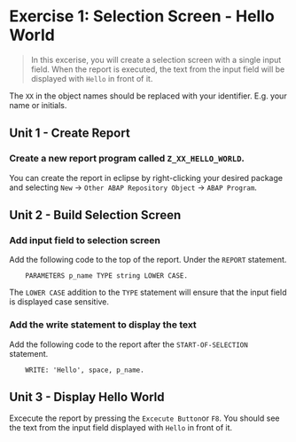# Exercise 1: Selection Screen - Hello World

> In this excerise, you will create a selection screen with a single input field. When the report is executed, the text from the input field will be displayed with `Hello` in front of it.

The `XX` in the object names should be replaced with your identifier. E.g. your name or initials.

## Unit 1 - Create Report

### Create a new report program called `Z_XX_HELLO_WORLD`.

You can create the report in eclipse by right-clicking your desired package and selecting `New` -> `Other ABAP Repository Object` -> `ABAP Program`.


## Unit 2 - Build Selection Screen 

### Add input field to selection screen

Add the following code to the top of the report. Under the `REPORT` statement.

```abap
    PARAMETERS p_name TYPE string LOWER CASE.
```

The `LOWER CASE` addition to the `TYPE` statement will ensure that the input field is displayed case sensitive.

### Add the write statement to display the text

Add the following code to the report after the `START-OF-SELECTION` statement.

```abap
    WRITE: 'Hello', space, p_name.
```

## Unit 3 - Display Hello World 	

Excecute the report by pressing the `Excecute Button`or `F8`. You should see the text from the input field displayed with `Hello` in front of it.



